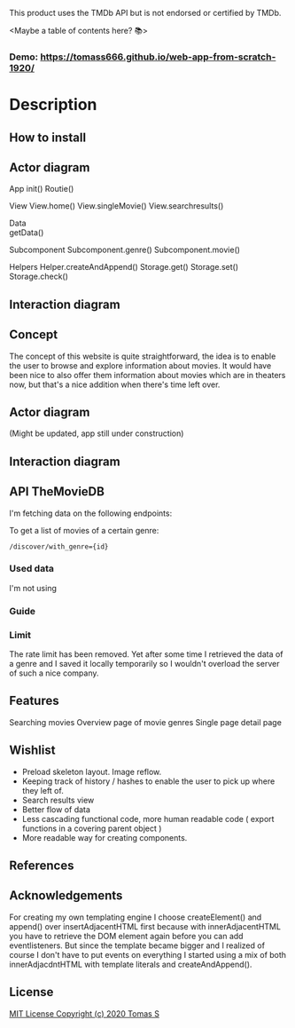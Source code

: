 This product uses the TMDb API but is not endorsed or certified by TMDb.

<Maybe a table of contents here? 📚>

### Demo: https://tomass666.github.io/web-app-from-scratch-1920/

## 

# Description

## How to install

## Actor diagram
App init()
    Routie()
  
View
View.home()
View.singleMovie()
View.searchresults() 

Data   
getData()


Subcomponent
Subcomponent.genre()
Subcomponent.movie()

Helpers
Helper.createAndAppend()
Storage.get()
Storage.set()
Storage.check()

## Interaction diagram

## Concept
The concept of this website is quite straightforward, the idea is to enable the user to browse and explore information about movies. 
It would have been nice to also offer them information about movies which are in theaters now, but that's a nice addition when there's time left over. 


## Actor diagram
(Might be updated, app still under construction)
## Interaction diagram

## API TheMovieDB
I'm fetching data on the following endpoints:

To get a list of movies of a certain genre:
```
/discover/with_genre={id}
```

### Used data
I'm not using 
### Guide
### Limit
The rate limit has been removed. Yet after some time I retrieved the data of a genre and I saved it locally temporarily so I wouldn't overload the server of such a nice company. 
## Features
Searching movies
Overview page of movie genres
Single page detail page

## Wishlist
* Preload skeleton layout. Image reflow.
* Keeping track of history / hashes to enable the user to pick up where they left of.
* Search results view
* Better flow of data
* Less cascading functional code, more human readable code ( export functions in a covering parent object )
* More readable way for creating components.

## References

## Acknowledgements
For creating my own templating engine I choose createElement() and append() over insertAdjacentHTML first because with innerAdjacentHTML you have to retrieve the DOM element again before you can add eventlisteners. 
But since the template became bigger and I realized of course I don't have to put events on everything I started using a mix of both innerAdjacdntHTML with template literals and createAndAppend().

## License

[MIT License Copyright (c) 2020 Tomas S](https://github.com/TomasS666/web-app-from-scratch-1920/blob/master/LICENSE)